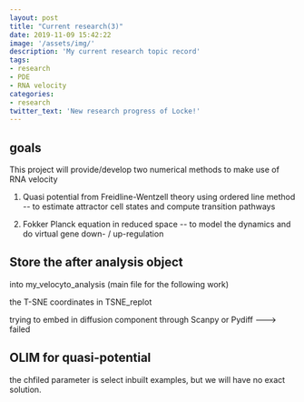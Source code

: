 ```yaml
---
layout: post
title: "Current research(3)"
date: 2019-11-09 15:42:22
image: '/assets/img/'
description: 'My current research topic record'
tags:
- research 
- PDE 
- RNA velocity 
categories:
- research 
twitter_text: 'New research progress of Locke!'
---
```


## goals

This project will provide/develop two numerical methods to make use of RNA velocity 

1. Quasi potential from Freidline-Wentzell theory using ordered line method -- to estimate attractor cell states and compute transition pathways 

2. Fokker Planck equation in reduced space -- to model the dynamics and do virtual gene down- / up-regulation

## Store the after analysis object

into my_velocyto_analysis (main file for the following work)

the T-SNE coordinates in TSNE_replot

trying to embed in diffusion component through Scanpy or Pydiff ---> failed

## OLIM for quasi-potential

the chfiled parameter is select inbuilt examples, but we will have no exact solution.

